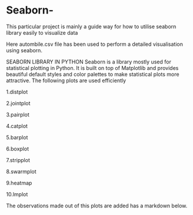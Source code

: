 # Seaborn-
This particular project is mainly a guide way for how to utilise seaborn library easily to visualize data
 
Here autombile.csv file has been used to perform a detailed visualisation using seaborn. 

SEABORN LIBRARY IN PYTHON
Seaborn is a library mostly used for statistical plotting in Python. 
It is built on top of Matplotlib and provides beautiful default styles and color palettes to make statistical plots more attractive. 
The following plots are used efficiently 

1.distplot

 2.jointplot

 3.pairplot

 4.catplot

 5.barplot

 6.boxplot

 7.stripplot 

8.swarmplot 

9.heatmap 

10.lmplot

The observations made out of this plots are added has a markdown below. 
